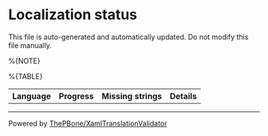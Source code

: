# Localization status

This file is auto-generated and automatically updated. Do not modify this file manually.

%{NOTE}

<table>
<tr><th>Language</th><th>Progress</th><th>Missing strings</th><th>Details</th></tr>
%{TABLE}
</table>

__________

Powered by [ThePBone/XamlTranslationValidator](https://github.com/ThePBone/XamlTranslationValidator)
